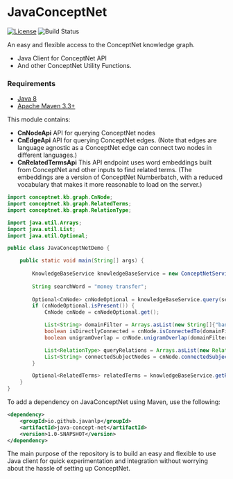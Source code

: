 # JavaConceptNet

[![License](https://img.shields.io/badge/License-Apache%202.0-blue.svg)](https://opensource.org/licenses/Apache-2.0)
![Build Status](https://img.shields.io/bitbucket/pipelines/kaustubhdhole/java-concept-net.svg)

An easy and flexible access to the ConceptNet knowledge graph. 


- Java Client for ConceptNet API 
- And other ConceptNet Utility Functions.

### Requirements
* [Java 8](http://www.oracle.com/technetwork/java/javase/overview/index.html) 
* [Apache Maven 3.3+](https://maven.apache.org/)

This module contains:

+ **CnNodeApi** API for querying ConceptNet nodes
+ **CnEdgeApi** API for querying ConceptNet edges. (Note that edges are language agnostic as a ConceptNet edge can connect two nodes in different languages.) 
+ **CnRelatedTermsApi** This API endpoint uses word embeddings built from ConceptNet and other inputs to find related terms.
                     (The embeddings are a version of ConceptNet Numberbatch, with a reduced vocabulary that makes it more reasonable to load on the server.)



```java
import conceptnet.kb.graph.CnNode;
import conceptnet.kb.graph.RelatedTerms;
import conceptnet.kb.graph.RelationType;

import java.util.Arrays;
import java.util.List;
import java.util.Optional;

public class JavaConceptNetDemo {

    public static void main(String[] args) {
        
        KnowledgeBaseService knowledgeBaseService = new ConceptNetService();
        
        String searchWord = "money transfer";
        
        Optional<CnNode> cnNodeOptional = knowledgeBaseService.query(searchWord);
        if (cnNodeOptional.isPresent()) {
            CnNode cnNode = cnNodeOptional.get();

            List<String> domainFilter = Arrays.asList(new String[]{"bank", "banking", "finance"});
            boolean isDirectlyConnected = cnNode.isConnectedTo(domainFilter);
            boolean unigramOverlap = cnNode.unigramOverlap(domainFilter);

            List<RelationType> queryRelations = Arrays.asList(new RelationType[]{RelationType.Synonym, RelationType.IsA});
            List<String> connectedSubjectNodes = cnNode.connectedSubjectNodes(queryRelations);
        }

        Optional<RelatedTerms> relatedTerms = knowledgeBaseService.getRelatedTerms(searchWord);
    }
}
```

To add a dependency on JavaConceptNet using Maven, use the following:

```xml
<dependency>
    <groupId>io.github.javanlp</groupId>
    <artifactId>java-concept-net</artifactId>
    <version>1.0-SNAPSHOT</version>
</dependency>
```
                     
The main purpose of the repository is to build an easy and flexible to use Java client
for quick experimentation and integration without worrying about the hassle of setting up ConceptNet.